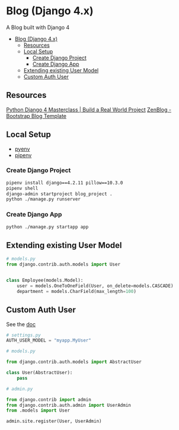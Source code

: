 # Blog (Django 4.x)

A Blog built with Django 4

- [Blog (Django 4.x)](#blog-django-4x)
  - [Resources](#resources)
  - [Local Setup](#local-setup)
    - [Create Django Project](#create-django-project)
    - [Create Django App](#create-django-app)
  - [Extending existing User Model](#extending-existing-user-model)
  - [Custom Auth User](#custom-auth-user)

## Resources

[Python Django 4 Masterclass | Build a Real World Project](https://www.udemy.com/course/python-django-masterclass)
[ZenBlog - Bootstrap Blog Template](https://bootstrapmade.com/zenblog-bootstrap-blog-template/)

## Local Setup

- [pyenv](https://github.com/pyenv/pyenv)
- [pipenv](https://pipenv.pypa.io/en/latest/)

### Create Django Project

```sh
pipenv install django==4.2.11 pillow==10.3.0
pipenv shell
django-admin startproject blog_project .
python ./manage.py runserver
```

### Create Django App

```sh
python ./manage.py startapp app
```

## Extending existing User Model

```py
# models.py
from django.contrib.auth.models import User


class Employee(models.Model):
    user = models.OneToOneField(User, on_delete=models.CASCADE)
    department = models.CharField(max_length=100)
```

## Custom Auth User

See the [doc](https://docs.djangoproject.com/en/4.2/topics/auth/customizing/#substituting-a-custom-user-model)

```py
# settings.py
AUTH_USER_MODEL = "myapp.MyUser"
```

```py
# models.py

from django.contrib.auth.models import AbstractUser

class User(AbstractUser):
    pass
```

```py
# admin.py

from django.contrib import admin
from django.contrib.auth.admin import UserAdmin
from .models import User

admin.site.register(User, UserAdmin)
```
